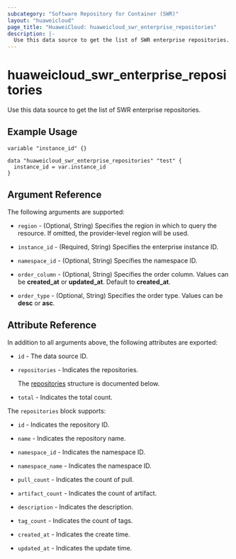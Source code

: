 ```yaml
---
subcategory: "Software Repository for Container (SWR)"
layout: "huaweicloud"
page_title: "HuaweiCloud: huaweicloud_swr_enterprise_repositories"
description: |-
  Use this data source to get the list of SWR enterprise repositories.
---
```


# huaweicloud_swr_enterprise_repositories

Use this data source to get the list of SWR enterprise repositories.

## Example Usage

```hcl
variable "instance_id" {}

data "huaweicloud_swr_enterprise_repositories" "test" {
  instance_id = var.instance_id
}
```

## Argument Reference

The following arguments are supported:

* `region` - (Optional, String) Specifies the region in which to query the resource.
  If omitted, the provider-level region will be used.

* `instance_id` - (Required, String) Specifies the enterprise instance ID.

* `namespace_id` - (Optional, String) Specifies the namespace ID.

* `order_column` - (Optional, String) Specifies the order column.
  Values can be **created_at** or **updated_at**. Default to **created_at**.

* `order_type` - (Optional, String) Specifies the order type. Values can be **desc** or **asc**.

## Attribute Reference

In addition to all arguments above, the following attributes are exported:

* `id` - The data source ID.

* `repositories` - Indicates the repositories.

  The [repositories](#repositories_struct) structure is documented below.

* `total` - Indicates the total count.

<a name="repositories_struct"></a>
The `repositories` block supports:

* `id` - Indicates the repository ID.

* `name` - Indicates the repository name.

* `namespace_id` - Indicates the namespace ID.

* `namespace_name` - Indicates the namespace ID.

* `pull_count` - Indicates the count of pull.

* `artifact_count` - Indicates the count of artifact.

* `description` - Indicates the description.

* `tag_count` - Indicates the count of tags.

* `created_at` - Indicates the create time.

* `updated_at` - Indicates the update time.
